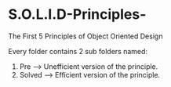 # S.O.L.I.D-Principles-
The First 5 Principles of Object Oriented Design


Every folder contains 2 sub folders named:
1. Pre --> Unefficient version of the principle.
2. Solved --> Efficient version of the principle. 
